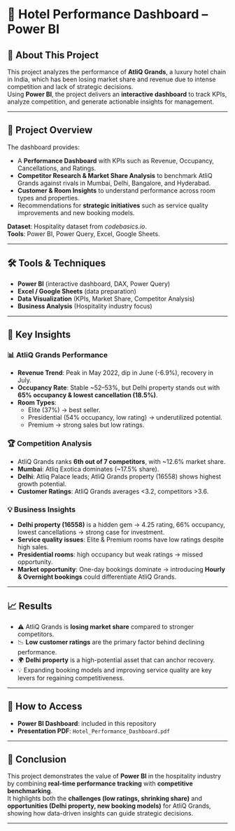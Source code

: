 # 🏨 Hotel Performance Dashboard – Power BI

## 📝 About This Project  
This project analyzes the performance of **AtliQ Grands**, a luxury hotel chain in India, which has been losing market share and revenue due to intense competition and lack of strategic decisions.  
Using **Power BI**, the project delivers an **interactive dashboard** to track KPIs, analyze competition, and generate actionable insights for management.  

---

## 📌 Project Overview  
The dashboard provides:  
- A **Performance Dashboard** with KPIs such as Revenue, Occupancy, Cancellations, and Ratings.  
- **Competitor Research & Market Share Analysis** to benchmark AtliQ Grands against rivals in Mumbai, Delhi, Bangalore, and Hyderabad.  
- **Customer & Room Insights** to understand performance across room types and properties.  
- Recommendations for **strategic initiatives** such as service quality improvements and new booking models.  

**Dataset**: Hospitality dataset from *codebasics.io*.  
**Tools**: Power BI, Power Query, Excel, Google Sheets.  

---

## 🛠 Tools & Techniques  
- **Power BI** (interactive dashboard, DAX, Power Query)  
- **Excel / Google Sheets** (data preparation)  
- **Data Visualization** (KPIs, Market Share, Competitor Analysis)  
- **Business Analysis** (Hospitality industry focus)  

---

## 🔑 Key Insights  

### 📊 AtliQ Grands Performance  
- **Revenue Trend**: Peak in May 2022, dip in June (-6.9%), recovery in July.  
- **Occupancy Rate**: Stable ~52–53%, but Delhi property stands out with **65% occupancy & lowest cancellation (18.5%)**.  
- **Room Types**:  
  - Elite (37%) → best seller.  
  - Presidential (54% occupancy, low rating) → underutilized potential.  
  - Premium → strong sales but low ratings.  

### 🏆 Competition Analysis  
- AtliQ Grands ranks **6th out of 7 competitors**, with ~12.6% market share.  
- **Mumbai**: Atliq Exotica dominates (~17.5% share).  
- **Delhi**: Atliq Palace leads; AtliQ Grands property (16558) shows highest growth potential.  
- **Customer Ratings**: AtliQ Grands averages <3.2, competitors >3.6.  

### 💡 Business Insights  
- **Delhi property (16558)** is a hidden gem → 4.25 rating, 66% occupancy, lowest cancellations → strong case for investment.  
- **Service quality issues**: Elite & Premium rooms have low ratings despite high sales.  
- **Presidential rooms**: high occupancy but weak ratings → missed opportunity.  
- **Market opportunity**: One-day bookings dominate → introducing **Hourly & Overnight bookings** could differentiate AtliQ Grands.  

---

## 📈 Results  
- ⚠️ AtliQ Grands is **losing market share** compared to stronger competitors.  
- 📉 **Low customer ratings** are the primary factor behind declining performance.  
- 🌍 **Delhi property** is a high-potential asset that can anchor recovery.  
- 💡 Expanding booking models and improving service quality are key levers for regaining competitiveness.  

---

## 🔎 How to Access  
- **Power BI Dashboard**: included in this repository 
- **Presentation PDF**: `Hotel_Performance_Dashboard.pdf`  

---

## 🏁 Conclusion  
This project demonstrates the value of **Power BI** in the hospitality industry by combining **real-time performance tracking** with **competitive benchmarking**.  
It highlights both the **challenges (low ratings, shrinking share)** and **opportunities (Delhi property, new booking models)** for AtliQ Grands, showing how data-driven insights can guide strategic decisions.  

---
